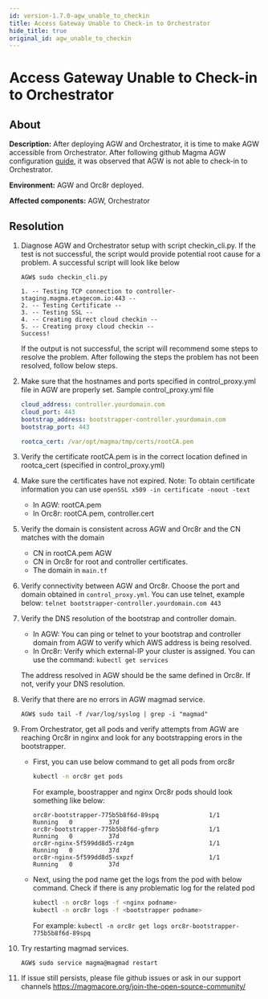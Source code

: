 ```yaml
---
id: version-1.7.0-agw_unable_to_checkin
title: Access Gateway Unable to Check-in to Orchestrator
hide_title: true
original_id: agw_unable_to_checkin
---
```


# Access Gateway Unable to Check-in to Orchestrator

## About

**Description:** After deploying AGW and Orchestrator, it is time to make AGW accessible from Orchestrator. After following github Magma AGW configuration [guide](../../lte/deploy_config_agw.md), it was observed that AGW is not able to check-in to Orchestrator.

**Environment:** AGW and Orc8r deployed.

**Affected components:** AGW, Orchestrator

## Resolution

1. Diagnose AGW and Orchestrator setup with script checkin_cli.py. If the test is not successful, the script would provide potential root cause for a problem. A successful script will look like below

    ```text
    AGW$ sudo checkin_cli.py

    1. -- Testing TCP connection to controller-staging.magma.etagecom.io:443 --
    2. -- Testing Certificate --
    3. -- Testing SSL --
    4. -- Creating direct cloud checkin --
    5. -- Creating proxy cloud checkin --
    Success!
    ```

    If the output is not successful, the script will recommend some steps to resolve the problem. After following the steps the problem has not been resolved, follow below steps.

2. Make sure that the hostnames and ports specified in control_proxy.yml file in AGW are properly set.
Sample control_proxy.yml file

    ```yaml
    cloud_address: controller.yourdomain.com
    cloud_port: 443
    bootstrap_address: bootstrapper-controller.yourdomain.com
    bootstrap_port: 443

    rootca_cert: /var/opt/magma/tmp/certs/rootCA.pem
    ```

3. Verify the certificate rootCA.pem is in the correct location defined in rootca_cert (specified in control_proxy.yml)

4. Make sure the certificates have not expired.
    Note: To obtain certificate information you can use `openSSL x509 -in certificate -noout -text`
    - In AGW: rootCA.pem
    - In Orc8r: rootCA.pem, controller.cert

5. Verify the domain is consistent across AGW and Orc8r and the CN matches with the domain
    - CN in rootCA.pem AGW
    - CN in Orc8r for root and controller certificates.
    - The domain in `main.tf`

6. Verify connectivity between AGW and Orc8r.  Choose the port and domain obtained in `control_proxy.yml`. You can use telnet, example below:
 `telnet bootstrapper-controller.yourdomain.com 443`

7. Verify the DNS resolution of the bootstrap and controller domain.
    - In AGW: You can ping or telnet to your bootstrap and controller domain from AGW to verify which AWS address is being resolved.
    - In Orc8r: Verify which external-IP your cluster is assigned. You can use the command: `kubectl get services`

    The address resolved in AGW should be the same defined in Orc8r. If not,  verify your DNS resolution.

8. Verify that there are no errors in AGW magmad service.

    `AGW$ sudo tail -f /var/log/syslog | grep -i "magmad"`

9. From Orchestrator, get all pods and verify attempts from AGW are reaching Orc8r in nginx and look for any bootstrapping erors in the bootstrapper.

    - First, you can use below command to get all pods from orc8r

        ```bash
        kubectl -n orc8r get pods
        ```

        For example, boostrapper and nginx Orc8r pods should look something like below:

        ```text
        orc8r-bootstrapper-775b5b8f6d-89spq              1/1     Running   0          37d
        orc8r-bootstrapper-775b5b8f6d-gfmrp              1/1     Running   0          37d
        orc8r-nginx-5f599dd8d5-rz4gm                     1/1     Running   0          37d
        orc8r-nginx-5f599dd8d5-sxpzf                     1/1     Running   0          37d
        ```

    - Next, using the pod name get the logs from the pod with below command. Check if there is any problematic log for the related pod

        ```bash
        kubectl -n orc8r logs -f <nginx podname>
        kubectl -n orc8r logs -f <bootstrapper podname>
        ```

        For example: `kubectl -n orc8r get logs orc8r-bootstrapper-775b5b8f6d-89spq`

10. Try restarting magmad services.

    ```text
    AGW$ sudo service magma@magmad restart
    ```

11. If issue still persists, please  file github issues or ask in our support channels https://magmacore.org/join-the-open-source-community/
